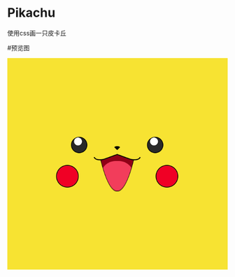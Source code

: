 # Pikachu

使用css画一只皮卡丘

#预览图

![example](https://github.com/LiMiu331/Pikachu/blob/master/%E6%88%AA%E5%B1%8F2020-03-0521.36.52.png?raw=true)

